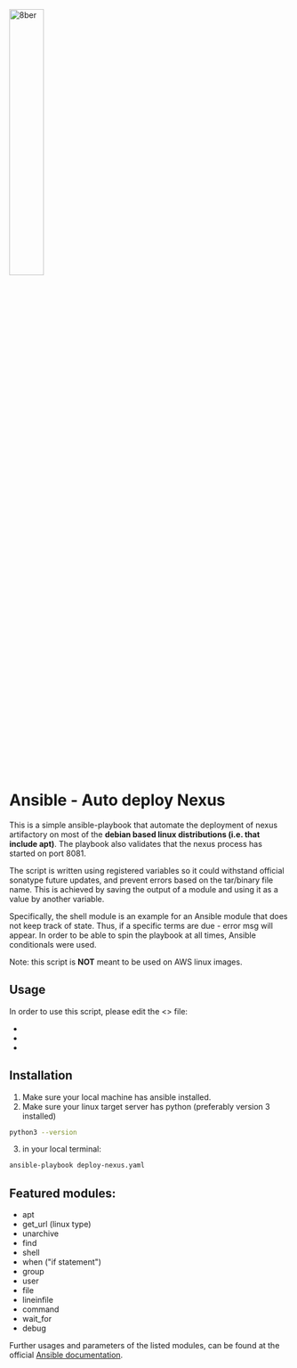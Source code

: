  <img src="https://thedevopsrunner.netlify.app/images/logoDark.svg" alt="8ber" width="35%" /> 

# Ansible - Auto deploy Nexus

This is a simple ansible-playbook that automate the deployment of nexus artifactory on most of the **debian based linux distributions (i.e. that include apt)**. The playbook also validates that the nexus process has started on port 8081. 

The script is written using registered variables so it could withstand official sonatype future updates, and prevent errors based on the tar/binary file name. This is achieved by saving the output of a module and using it as a value by another variable. 

Specifically, the shell module is an example for an Ansible module that does not keep track of state. Thus, if a specific terms are due - error msg will appear. In order to be able to spin the playbook at all times, Ansible conditionals were used.

Note: this script is **NOT** meant to be used on AWS linux images.

## Usage

In order to use this script, please edit the <> file:

-
-
-

## Installation

1. Make sure your local machine has ansible installed. 
2. Make sure your linux target server has python (preferably version 3 installed)
```bash
python3 --version
```
3. in your local terminal:
```bash
ansible-playbook deploy-nexus.yaml
```

## Featured modules:

- apt
- get_url (linux type)
- unarchive
- find
- shell
- when ("if statement")
- group
- user
- file
- lineinfile
- command
- wait_for
- debug

Further usages and parameters of the listed modules, can be found at the official [Ansible documentation](https://docs.ansible.com/ansible/latest/collections/ansible/builtin/).
